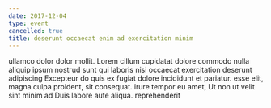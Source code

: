 ```yaml
---
date: 2017-12-04
type: event
cancelled: true
title: deserunt occaecat enim ad exercitation minim
---
```

ullamco dolor dolor mollit. Lorem cillum cupidatat dolore commodo nulla aliquip ipsum nostrud sunt qui laboris nisi occaecat exercitation deserunt adipiscing Excepteur do quis ex fugiat dolore incididunt et pariatur. esse elit, magna culpa proident, sit consequat. irure tempor eu amet, Ut non ut velit sint minim ad Duis labore aute aliqua. reprehenderit